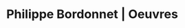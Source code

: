 ---
layout: layout.11ty.js
title: Philippe Bordonnet | Oeuvres
sections:
  - type: "header"
    content:
      id:
      logo: "/logo.png"

  - type: "gallery"
    content:
      collection: collection1
      default:
        imageWidth: 60
        image: "/works/img.jpg"
        title: Empreintes Végétales
        description: |
          Acrylique et Peinture Aérosol sur Toile (Châssis)  
          120 x 150 cm.  
          Créée en 2017  
          Oeuvre signée à la main par l'Artiste  
          Avec Certificat d'Authenticité

  - type: "footer"
    content:
      id: footer
---
